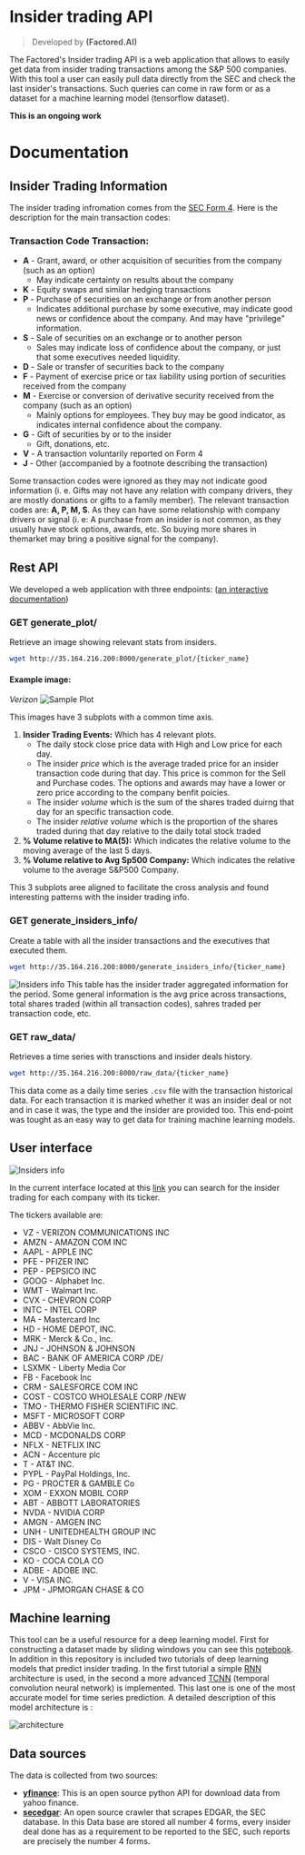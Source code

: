 # Insider trading API

> Developed by **(Factored.AI)**

The Factored's Insider trading API is a web application that allows to easily get data from insider
trading transactions among the S&P 500 companies. With this tool a user can easily pull data directly from
the SEC and check the last insider's transactions. Such queries can come in raw form or as a dataset for a machine learning model (tensorflow dataset).

**This is an ongoing work**
# Documentation
## Insider Trading Information
The insider trading infromation comes from the [SEC Form 4](https://www.sec.gov/files/forms-3-4-5.pdf). Here is the description for the main transaction codes:

### Transaction Code Transaction:
- **A** - Grant, award, or other acquisition of securities from the company (such as an option)
    - May indicate certainty on results about the company
- **K** - Equity swaps and similar hedging transactions
- **P** - Purchase of securities on an exchange or from another person
    - Indicates additional purchase by some executive, may indicate good news or confidence about the company. And may have "privilege" information.
- **S** - Sale of securities on an exchange or to another person
    - Sales may indicate loss of confidence about the company, or just that some executives needed liquidity.
- **D** - Sale or transfer of securities back to the company
- **F** - Payment of exercise price or tax liability using portion of securities received from the company
- **M** - Exercise or conversion of derivative security received from the company (such as an option)
    - Mainly options for employees. They buy may be good indicator, as indicates internal confidence about the company.
- **G** - Gift of securities by or to the insider
    - Gift, donations, etc.
- **V** - A transaction voluntarily reported on Form 4
- **J** - Other (accompanied by a footnote describing the transaction)

Some transaction codes were ignored as they may not indicate good information (i. e. Gifts may not have any relation with company drivers, they are mostly donations or gifts to a family member). The relevant transaction codes are:
**A, P, M, S**. As they can have some relationship with company drivers or signal (i. e: A purchase from an insider is not common, as they usually have  stock options, awards, etc. So buying more shares in themarket may bring a positive signal for the company).

## Rest API  
We developed a web application with three endpoints: ([an interactive documentation](http://poc.tomasolarte.com:8080/docs)) 

### **GET generate_plot/**
Retrieve an image showing relevant stats from insiders.
```bash
wget http://35.164.216.200:8000/generate_plot/{ticker_name}
```
#### Example image:
*Verizon*
![Sample Plot](images/insider_plot.png)

This images have 3 subplots with a common time axis. 
1. **Insider Trading Events:** Which has 4 relevant plots. 
    - The daily stock close price data with High and Low price for each day. 
    - The insider *price* which is the average traded price for an insider transaction code during that day. This price is common for the Sell and Purchase codes. The options and awards may have a lower or zero price according to the company benfit poicies.
    - The insider *volume* which is the sum of the shares traded duirng that day for an specific transaction code.
    - The insider *relative volume* which is the proportion of the shares traded during that day relative to the daily total stock traded
2. **% Volume relative to MA(5):** Which indicates the relative volume to the moving average of the last 5 days.
3. **% Volume relative to Avg Sp500 Company:** Which indicates the relative volume to the average S&P500 Company.

This 3 subplots aree aligned to facilitate the cross analysis and found interesting patterns with the insider trading info.


### **GET generate_insiders_info/**
Create a table with all the insider transactions and the executives that executed them.
```bash
wget http://35.164.216.200:8000/generate_insiders_info/{ticker_name}
```
![Insiders info](images/insider_table.png)
This table has the insider trader aggregated information for the period. Some general information is the avg price across transactions, total shares traded (within all transaction codes), sahres traded  per transaction code, etc.

### **GET raw_data/** 
Retrieves a time series with transctions and insider deals history. 
```bash
wget http://35.164.216.200:8000/raw_data/{ticker_name}
```

This data come as a daily time series `.csv` file with the  transaction historical data. For each transaction it is marked whether it was an insider deal or not and in case it was, the type and the insider are provided too. This end-point was tought as an easy way to get data for training machine learning models.

## User interface
![Insiders info](images/interface.png)

In the current interface located at this [link](http://35.164.216.200:8080/) you can search for the insider trading for each company with its ticker.

The tickers available are:
- VZ  -  VERIZON COMMUNICATIONS INC
- AMZN  -  AMAZON COM INC
- AAPL  -  APPLE INC
- PFE  -  PFIZER INC
- PEP  -  PEPSICO INC
- GOOG  -  Alphabet Inc.
- WMT  -  Walmart Inc.
- CVX  -  CHEVRON CORP
- INTC  -  INTEL CORP
- MA  -  Mastercard Inc
- HD  -  HOME DEPOT, INC.
- MRK  -  Merck & Co., Inc.
- JNJ  -  JOHNSON & JOHNSON
- BAC  -  BANK OF AMERICA CORP /DE/
- LSXMK  -  Liberty Media Cor
- FB  -  Facebook Inc
- CRM  -  SALESFORCE COM INC
- COST  -  COSTCO WHOLESALE CORP /NEW
- TMO  -  THERMO FISHER SCIENTIFIC INC.
- MSFT  -  MICROSOFT CORP
- ABBV  -  AbbVie Inc.
- MCD  -  MCDONALDS CORP
- NFLX  -  NETFLIX INC
- ACN  -  Accenture plc
- T  -  AT&T INC.
- PYPL  -  PayPal Holdings, Inc.
- PG  -  PROCTER & GAMBLE Co
- XOM  -  EXXON MOBIL CORP
- ABT  -  ABBOTT LABORATORIES
- NVDA  -  NVIDIA CORP
- AMGN  -  AMGEN INC
- UNH  -  UNITEDHEALTH GROUP INC
- DIS  -  Walt Disney Co
- CSCO  -  CISCO SYSTEMS, INC.
- KO  -  COCA COLA CO
- ADBE  -  ADOBE INC.
- V  -  VISA INC.
- JPM  -  JPMORGAN CHASE & CO


## Machine learning

This tool can be a useful resource for a deep learning model. First for constructing a dataset made by sliding windows you can see this [notebook](https://github.com/factoredai/poc-farallon/blob/master/Tutorials/Tf_dataset_cosntruction.ipynb). In addition in this repository is included two tutorials of deep learning models that predict insider trading. In the first tutorial a simple [RNN](https://github.com/factoredai/poc-farallon/blob/master/Tutorials/BaseLine.ipynb) architecture is used, in the second a more advanced [TCNN](https://github.com/factoredai/poc-farallon/blob/master/Tutorials/T_CNN.ipynb) (temporal convolution neural network) is implemented. This last one is one of the most accurate model for time series prediction. A detailed description of this model architecture is :

![architecture](images/architecture.png)


## Data sources
The data is collected from two sources:

* [**yfinance**](https://github.com/ranaroussi/yfinance): This is an open source python API for download data from yahoo finance.
* [**secedgar**](https://github.com/sec-edgar/sec-edgar): An open source crawler that scrapes EDGAR, the SEC database. In this Data base are stored all number 4 forms, every insider deal done has as a requirement to be reported to the SEC, such reports are precisely the number 4 forms.



